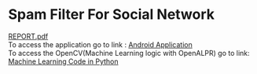 # Spam Filter For Social Network
[REPORT.pdf](https://github.com/Antarang1999/SpamFilterForSocialNetwork/files/15134171/REPORT.pdf) <br>
To access the application go to link : [Android Application](https://drive.google.com/drive/folders/1runWAnUDgHuX1Qd26Hz0frv-TInNi6S8) <br>
To access the OpenCV(Machine Learning logic with OpenALPR) go to link: [Machine Learning Code in Python](https://drive.google.com/drive/folders/1dr850KTZ3kM5oQ-8DACc51BlfwzhfRfd)

